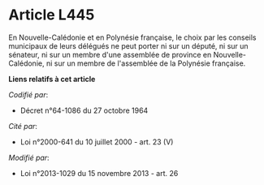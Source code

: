 # Article L445

En Nouvelle-Calédonie et en Polynésie française, le choix par les conseils municipaux de leurs délégués ne peut porter ni sur
un député, ni sur un sénateur, ni sur un membre d'une assemblée de province en Nouvelle-Calédonie, ni sur un membre de
l'assemblée de la Polynésie française.

**Liens relatifs à cet article**

_Codifié par_:

  - Décret n°64-1086 du 27 octobre 1964

_Cité par_:

  - Loi n°2000-641 du 10 juillet 2000 - art. 23 (V)

_Modifié par_:

  - Loi n°2013-1029 du 15 novembre 2013 - art. 26
